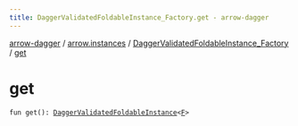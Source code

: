 ```yaml
---
title: DaggerValidatedFoldableInstance_Factory.get - arrow-dagger
---
```


[arrow-dagger](../../index.html) / [arrow.instances](../index.html) / [DaggerValidatedFoldableInstance_Factory](index.html) / [get](./get.html)

# get

`fun get(): `[`DaggerValidatedFoldableInstance`](../-dagger-validated-foldable-instance/index.html)`<`[`F`](index.html#F)`>`